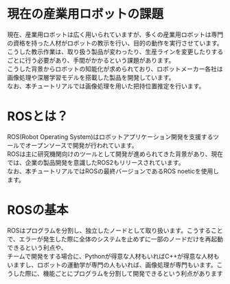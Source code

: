 # 現在の産業用ロボットの課題
現在、産業用ロボットは広く用いられていますが、多くの産業用ロボットは専門の資格を持った人材がロボットの教示を行い、目的の動作を実行させています。<br>
こうした教示作業は、取り扱う製品が変わったり、生産ラインを変更したりするごとに行う必要があり、手間がかかるという課題があります。<br>
こうした背景からロボットの知能化が求められており、ロボットメーカー各社は画像処理や深層学習モデルを搭載した製品を開発しています。<br>
なお、本チュートリアルでは画像処理を用いた把持位置推定を行います。<br>

# ROSとは？
ROS(Robot Operating System)はロボットアプリケーション開発を支援するツールでオープンソースで開発が行われています。<br>
ROSは主に研究機関向けのツールとして開発が進められてきた背景があり、現在では、企業の製品開発を意識したROS2もリリースされています。<br>
なお、本チュートリアルではROSの最終バージョンであるROS noeticを使用します。

# ROSの基本
ROSはプログラムを分割し、独立したノードとして取り扱います。こうすることで、エラーが発生した際に全体のシステムを止めずに一部のノードだけを再起動できるという利点や、<br>
チームで開発をする場合に、Pythonが得意な人材もいればC++が得意な人材もいますし、ロボットの運動学が専門の人もいれば、画像処理が専門もいます。こうした際に、機能ごとにプログラムを分割して開発できるという利点があります<br>